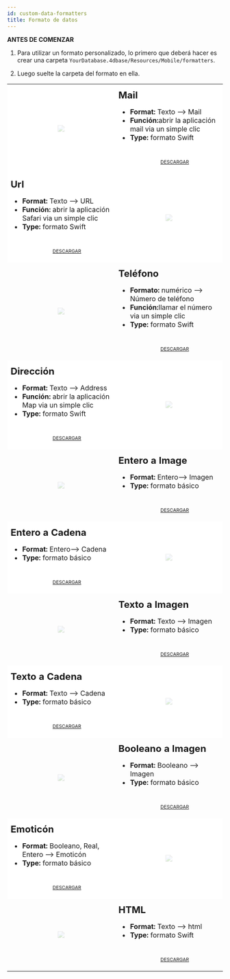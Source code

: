 ```yaml
---
id: custom-data-formatters
title: Formato de datos
---
```



<div class = "tips"> 

**ANTES DE COMENZAR**

1. Para utilizar un formato personalizado, lo primero que deberá hacer es crear una carpeta `YourDatabase.4dbase/Resources/Mobile/formatters`.

2. Luego suelte la carpeta del formato en ella.</div> 

<div style="height: auto;">
  <table>
<col width="50%"> <col width="50%"> 

<tr>
  <td style="height: auto; vertical-align: middle;text-align: center; border-color: #FFFFFF;background-color: #FFFFFF">
<img style="max-height: 300px; opacity: 0.2" src="https://raw.githubusercontent.com/4d-for-ios/formatter-Mail/master/formatter.png" />
  </td>
  
  <td style="height: auto; vertical-align: middle;border-color: #FFFFFF;background-color: #FFFFFF">
<h1 style="margin-top: 10px; font-size:22px">
  Mail
</h1>

<ul style="font-size:16px">
  <li>
<strong>Format:</strong> Texto ⟶ Mail
  </li>
  <li>
<strong>Función:</strong>abrir la aplicación mail via un simple clic
  </li>
  <li>
<strong>Type:</strong> formato Swift
  </li>
  <div style="text-align: center; margin-top: 40px;">
<p>
  <a class="button" style="width: 50%; font-size: 11px" href="https://github.com/4d-for-ios/formatter-Mail/releases/latest/download/formatter-Mail.zip">DESCARGAR</a>
</p>
  </div></td> </tr> 
  
  <tr>
<td style="height: auto; vertical-align: middle;border-color: #FFFFFF;background-color: #FFFFFF">
  <h1 style="margin-top: 10px; font-size:22px">
Url
  </h1>
  
  <ul style="font-size:16px">
<li>
  <strong>Format:</strong> Texto ⟶ URL
</li>
<li>
  <strong>Función:</strong> abrir la aplicación Safari via un simple clic
</li>
<li>
  <strong>Type: </strong>formato Swift
</li>
<div style="text-align: center; margin-top: 40px;">
  <p>
<a class="button" style="width: 50%; font-size: 11px" href="https://github.com/4d-for-ios/formatter-Url/releases/latest/download/formatter-Url.zip">DESCARGAR</a>
  </p>
</div></td> 

<td style="height: auto; vertical-align: middle;text-align: center; border-color: #FFFFFF;background-color: #FFFFFF">
  <img style="max-height: 300px; opacity: 0.2" src="https://raw.githubusercontent.com/4d-for-ios/formatter-Url/master/formatter.png" />
</td></tr> 

<tr>
  <td style="height: auto; vertical-align: middle;text-align: center; border-color: #FFFFFF">
<img style="max-height: 300px; opacity: 0.2" src="https://raw.githubusercontent.com/4d-for-ios/formatter-Phone/master/formatter.png" />
  </td>
  
  <td style="height: auto; vertical-align: middle;border-color: #FFFFFF">
<h1 style="margin-top: 10px; font-size:22px">
  Teléfono
</h1>

<ul style="font-size:16px">
  <li>
<strong>Formato:</strong> numérico ⟶ Número de teléfono
  </li>
  <li>
<strong>Función:</strong>llamar el número via un simple clic
  </li>
  <li>
<strong>Type:</strong> formato Swift
  </li>
  <div style="text-align: center; margin-top: 40px;">
<p>
  <a class="button" style="width: 50%; font-size: 11px" href="https://github.com/4d-for-ios/formatter-Phone/releases/latest/download/formatter-Phone.zip">DESCARGAR</a>
</p>
  </div></td> </tr> 
  
  <tr>
<td style="height: auto; vertical-align: middle;border-color: #FFFFFF;background-color: #FFFFFF">
  <h1 style="margin-top: 10px; font-size:22px">
Dirección
  </h1>
  
  <ul style="font-size:16px">
<li>
  <strong>Format:</strong> Texto ⟶ Address
</li>
<li>
  <strong>Función:</strong> abrir la aplicación Map via un simple clic
</li>
<li>
  <strong>Type: </strong>formato Swift
</li>
<div style="text-align: center; margin-top: 40px;">
  <p>
<a class="button" style="width: 50%; font-size: 11px" href="https://github.com/4d-for-ios/formatter-Address/releases/latest/download/formatter-Address.zip">DESCARGAR</a>
  </p>
</div></td> 

<td style="height: auto; vertical-align: middle;text-align: center; border-color: #FFFFFF;background-color: #FFFFFF">
  <img style="max-height: 300px; opacity: 0.2" src="https://raw.githubusercontent.com/4d-for-ios/formatter-Address/master/formatter.png" />
</td></tr> 

<tr>
  <td style="height: auto; vertical-align: middle;text-align: center; border-color: #FFFFFF">
<img style="max-height: 300px; opacity: 0.2" src="https://raw.githubusercontent.com/4d-for-ios/formatter-IntToImage/master/formatter.png" />
  </td>
  
  <td style="height: auto; vertical-align: middle;border-color: #FFFFFF">
<h1 style="margin-top: 10px; font-size:22px">
  Entero a Image
</h1>

<ul style="font-size:16px">
  <li>
<strong>Format:</strong> Entero⟶ Imagen
  </li>
  <li>
<strong>Type:</strong> formato básico
  </li>
  <div style="text-align: center; margin-top: 40px;">
<p>
  <a class="button" style="width: 50%; font-size: 11px" href="https://github.com/4d-for-ios/formatter-IntegerToImage/releases/latest/download/formatter-IntegerToImage.zip">DESCARGAR</a>
</p>
  </div></td> </tr> 
  
  <tr>
<td style="height: auto; vertical-align: middle;border-color: #FFFFFF;background-color: #FFFFFF">
  <h1 style="margin-top: 10px; font-size:22px">
Entero a Cadena
  </h1>
  
  <ul style="font-size:16px">
<li>
  <strong>Format:</strong> Entero⟶ Cadena
</li>
<li>
  <strong>Type:</strong> formato básico
</li>
<div style="text-align: center; margin-top: 40px;">
  <p>
<a class="button" style="width: 50%; font-size: 11px" href="https://github.com/4d-for-ios/formatter-IntToString/releases/latest/download/formatter-IntToString.zip">DESCARGAR</a>
  </p>
</div></td> 

<td style="height: auto; vertical-align: middle;text-align: center; border-color: #FFFFFF;background-color: #FFFFFF">
  <img style="max-height: 300px; opacity: 0.2" src="https://raw.githubusercontent.com/4d-for-ios/formatter-IntToString/master/formatter.png" />
</td></tr> 

<tr>
  <td style="height: auto; vertical-align: middle;text-align: center; border-color: #FFFFFF">
<img style="max-height: 300px; opacity: 0.2" src="https://raw.githubusercontent.com/4d-for-ios/formatter-TextToImage/master/formatter.png" />
  </td>
  
  <td style="height: auto; vertical-align: middle;border-color: #FFFFFF">
<h1 style="margin-top: 10px; font-size:22px">
  Texto a Imagen
</h1>

<ul style="font-size:16px">
  <li>
<strong>Format:</strong> Texto ⟶ Imagen
  </li>
  <li>
<strong>Type:</strong> formato básico
  </li>
  <div style="text-align: center; margin-top: 40px;">
<p>
  <a class="button" style="width: 50%; font-size: 11px" href="https://github.com/4d-for-ios/formatter-TextToImage/releases/latest/download/formatter-TextToImage.zip">DESCARGAR</a>
</p>
  </div></td> </tr> 
  
  <tr>
<td style="height: auto; vertical-align: middle;border-color: #FFFFFF;background-color: #FFFFFF">
  <h1 style="margin-top: 10px; font-size:22px">
Texto a Cadena
  </h1>
  
  <ul style="font-size:16px">
<li>
  <strong>Format:</strong> Texto ⟶ Cadena
</li>
<li>
  <strong>Type:</strong> formato básico
</li>
<div style="text-align: center; margin-top: 40px;">
  <p>
<a class="button" style="width: 50%; font-size: 11px" href="https://github.com/4d-for-ios/formatter-TextToString/releases/latest/download/formatter-TextToString.zip">DESCARGAR</a>
  </p>
</div></td> 

<td style="height: auto; vertical-align: middle;text-align: center; border-color: #FFFFFF;background-color: #FFFFFF">
  <img style="max-height: 300px; opacity: 0.2" src="https://raw.githubusercontent.com/4d-for-ios/formatter-TextToString/master/formatter.png" />
</td></tr> 

<tr>
  <td style="height: auto; vertical-align: middle;text-align: center; border-color: #FFFFFF">
<img style="max-height: 300px; opacity: 0.2" src="https://raw.githubusercontent.com/4d-for-ios/formatter-BoolToImage/master/formatter.png" />
  </td>
  
  <td style="height: auto; vertical-align: middle;border-color: #FFFFFF">
<h1 style="margin-top: 10px; font-size:22px">
  Booleano a Imagen
</h1>

<ul style="font-size:16px">
  <li>
<strong>Format:</strong> Booleano ⟶ Imagen
  </li>
  <li>
<strong>Type:</strong> formato básico
  </li>
  <div style="text-align: center; margin-top: 40px;">
<p>
  <a class="button" style="width: 50%; font-size: 11px" href="https://github.com/4d-for-ios/formatter-BoolToImage/releases/latest/download/formatter-BoolToImage.zip">DESCARGAR</a>
</p>
  </div></td> </tr> 
  
  <tr>
<td style="height: auto; vertical-align: middle;border-color: #FFFFFF;background-color: #FFFFFF">
  <h1 style="margin-top: 10px; font-size:22px">
Emoticón
  </h1>
  
  <ul style="font-size:16px">
<li>
  <strong>Format:</strong> Booleano, Real, Entero ⟶ Emoticón
</li>
<li>
  <strong>Type:</strong> formato básico
</li>
<div style="text-align: center; margin-top: 40px;">
  <p>
<a class="button" style="width: 50%; font-size: 11px" href="https://github.com/4d-for-ios/formatter-Emoji/releases/latest/download/formatter-Emoji.zip">DESCARGAR</a>
  </p>
</div></td> 

<td style="height: auto; vertical-align: middle;text-align: center; border-color: #FFFFFF;background-color: #FFFFFF">
  <img style="max-height: 300px; opacity: 0.2" src="https://raw.githubusercontent.com/4d-for-ios/formatter-Emoji/master/formatter.png" />
</td></tr> 

<tr>
  <td style="height: auto; vertical-align: middle;text-align: center; border-color: #FFFFFF">
<img style="max-height: 300px; opacity: 0.2" src="https://raw.githubusercontent.com/4d-for-ios/formatter-HTML/master/formatter.png" />
  </td>
  
  <td style="height: auto; vertical-align: middle;border-color: #FFFFFF">
<h1 style="margin-top: 10px; font-size:22px">
  HTML
</h1>

<ul style="font-size:16px">
  <li>
<strong>Format:</strong> Texto ⟶ html
  </li>
  <li>
<strong>Type:</strong> formato Swift
  </li>
  <div style="text-align: center; margin-top: 40px;">
<p>
  <a class="button" style="width: 50%; font-size: 11px" href="https://github.com/4d-for-ios/formatter-HTML/releases/latest/download/formatter-HTML.zip">DESCARGAR</a>
</p>
  </div></td> </tr> </table> </div>